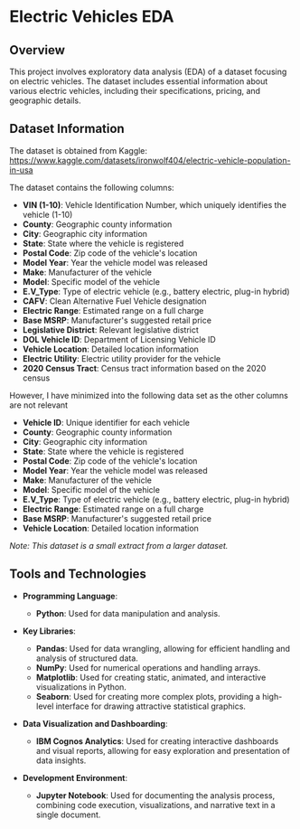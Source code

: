 # Electric Vehicles EDA

## Overview

This project involves exploratory data analysis (EDA) of a dataset focusing on electric vehicles. The dataset includes essential information about various electric vehicles, including their specifications, pricing, and geographic details.

## Dataset Information

The dataset is obtained from Kaggle:
https://www.kaggle.com/datasets/ironwolf404/electric-vehicle-population-in-usa

The dataset contains the following columns:

- **VIN (1-10)**: Vehicle Identification Number, which uniquely identifies the vehicle (1-10)
- **County**: Geographic county information
- **City**: Geographic city information
- **State**: State where the vehicle is registered
- **Postal Code**: Zip code of the vehicle's location
- **Model Year**: Year the vehicle model was released
- **Make**: Manufacturer of the vehicle
- **Model**: Specific model of the vehicle
- **E.V_Type**: Type of electric vehicle (e.g., battery electric, plug-in hybrid)
- **CAFV**: Clean Alternative Fuel Vehicle designation
- **Electric Range**: Estimated range on a full charge
- **Base MSRP**: Manufacturer's suggested retail price
- **Legislative District**: Relevant legislative district
- **DOL Vehicle ID**: Department of Licensing Vehicle ID
- **Vehicle Location**: Detailed location information
- **Electric Utility**: Electric utility provider for the vehicle
- **2020 Census Tract**: Census tract information based on the 2020 census

However, I have minimized into the following data set as the other columns are not relevant
- **Vehicle ID**: Unique identifier for each vehicle
- **County**: Geographic county information
- **City**: Geographic city information
- **State**: State where the vehicle is registered
- **Postal Code**: Zip code of the vehicle's location
- **Model Year**: Year the vehicle model was released
- **Make**: Manufacturer of the vehicle
- **Model**: Specific model of the vehicle
- **E.V_Type**: Type of electric vehicle (e.g., battery electric, plug-in hybrid)
- **Electric Range**: Estimated range on a full charge
- **Base MSRP**: Manufacturer's suggested retail price
- **Vehicle Location**: Detailed location information

*Note: This dataset is a small extract from a larger dataset.*

## Tools and Technologies

- **Programming Language**: 
  - **Python**: Used for data manipulation and analysis.

- **Key Libraries**:
  - **Pandas**: Used for data wrangling, allowing for efficient handling and analysis of structured data.
  - **NumPy**: Used for numerical operations and handling arrays.
  - **Matplotlib**: Used for creating static, animated, and interactive visualizations in Python.
  - **Seaborn**: Used for creating more complex plots, providing a high-level interface for drawing attractive statistical graphics.

- **Data Visualization and Dashboarding**:
  - **IBM Cognos Analytics**: Used for creating interactive dashboards and visual reports, allowing for easy exploration and presentation of data insights.

- **Development Environment**:
  - **Jupyter Notebook**: Used for documenting the analysis process, combining code execution, visualizations, and narrative text in a single document.
